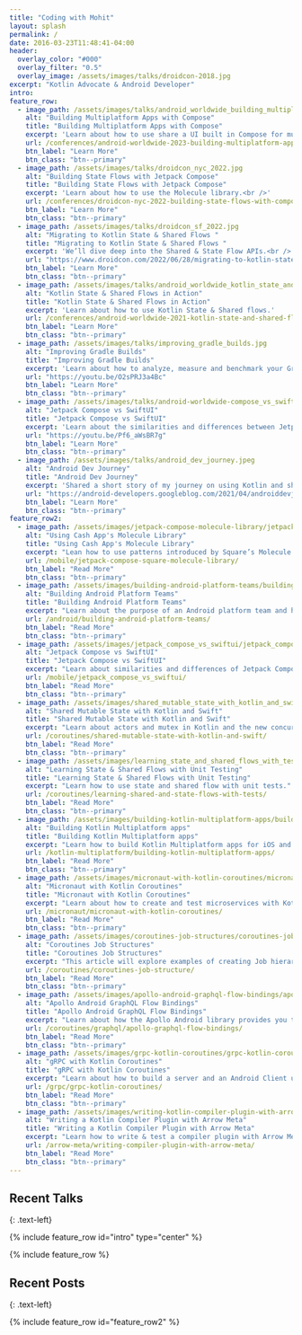 ```yaml
---
title: "Coding with Mohit"
layout: splash
permalink: /
date: 2016-03-23T11:48:41-04:00
header:
  overlay_color: "#000"
  overlay_filter: "0.5"
  overlay_image: /assets/images/talks/droidcon-2018.jpg
excerpt: "Kotlin Advocate & Android Developer"
intro:
feature_row:
  - image_path: /assets/images/talks/android_worldwide_building_multiplatform_apps_with_compose.jpg
    alt: "Building Multiplatform Apps with Compose"
    title: "Building Multiplatform Apps with Compose"
    excerpt: 'Learn about how to use share a UI built in Compose for multiple platforms.<br />'
    url: /conferences/android-worldwide-2023-building-multiplatform-apps-with-compose/
    btn_label: "Learn More"
    btn_class: "btn--primary"
  - image_path: /assets/images/talks/droidcon_nyc_2022.jpg
    alt: "Building State Flows with Jetpack Compose"
    title: "Building State Flows with Jetpack Compose"
    excerpt: 'Learn about how to use the Molecule library.<br />'
    url: /conferences/droidcon-nyc-2022-building-state-flows-with-compose/
    btn_label: "Learn More"
    btn_class: "btn--primary"
  - image_path: /assets/images/talks/droidcon_sf_2022.jpg
    alt: "Migrating to Kotlin State & Shared Flows "
    title: "Migrating to Kotlin State & Shared Flows "
    excerpt: 'We’ll dive deep into the Shared & State Flow APIs.<br />'
    url: "https://www.droidcon.com/2022/06/28/migrating-to-kotlin-state-shared-flows/"
    btn_label: "Learn More"
    btn_class: "btn--primary"
  - image_path: /assets/images/talks/android_worldwide_kotlin_state_and_shared_flow_in_action.jpg
    alt: "Kotlin State & Shared Flows in Action"
    title: "Kotlin State & Shared Flows in Action"
    excerpt: 'Learn about how to use Kotlin State & Shared flows.'
    url: /conferences/android-worldwide-2021-kotlin-state-and-shared-flows-in-action/
    btn_label: "Learn More"
    btn_class: "btn--primary"
  - image_path: /assets/images/talks/improving_gradle_builds.jpg
    alt: "Improving Gradle Builds"
    title: "Improving Gradle Builds"
    excerpt: 'Learn about how to analyze, measure and benchmark your Gradle builds. Explore how to use Gradle enterprise and various other tools to help improve builds.<br />'
    url: "https://youtu.be/O2sPRJ3a4Bc"
    btn_label: "Learn More"
    btn_class: "btn--primary"
  - image_path: /assets/images/talks/android-worldwide-compose_vs_swiftui.jpg
    alt: "Jetpack Compose vs SwiftUI"
    title: "Jetpack Compose vs SwiftUI"
    excerpt: 'Learn about the similarities and differences between Jetpack Compose and SwiftUI. Explore Swifit 5.5 features such as actors.'
    url: "https://youtu.be/Pf6_aWsBR7g"
    btn_label: "Learn More"
    btn_class: "btn--primary"
  - image_path: /assets/images/talks/android_dev_journey.jpeg
    alt: "Android Dev Journey"
    title: "Android Dev Journey"
    excerpt: 'Shared a short story of my journey on using Kotlin and shared some tips and lessons.'
    url: "https://android-developers.googleblog.com/2021/04/androiddevjourney-spotlight-april.html"
    btn_label: "Learn More"
    btn_class: "btn--primary"
feature_row2:
  - image_path: /assets/images/jetpack-compose-molecule-library/jetpack-compose-molecule.png
    alt: "Using Cash App's Molecule Library"
    title: "Using Cash App's Molecule Library"
    excerpt: "Lean how to use patterns introduced by Square’s Molecule library. I’ll share how I used it in a Kotlin multiplatform project."
    url: /mobile/jetpack-compose-square-molecule-library/
    btn_label: "Read More"
    btn_class: "btn--primary"
  - image_path: /assets/images/building-android-platform-teams/building-android-platform-teams.png
    alt: "Building Android Platform Teams"
    title: "Building Android Platform Teams"
    excerpt: "Learn about the purpose of an Android platform team and how to build a platform team."
    url: /android/building-android-platform-teams/
    btn_label: "Read More"
    btn_class: "btn--primary"
  - image_path: /assets/images/jetpack_compose_vs_swiftui/jetpack_compose_vs_swiftui.png
    alt: "Jetpack Compose vs SwiftUI"
    title: "Jetpack Compose vs SwiftUI"
    excerpt: "Learn about similarities and differences of Jetpack Compose and SwiftUI."
    url: /mobile/jetpack_compose_vs_swiftui/
    btn_label: "Read More"
    btn_class: "btn--primary"
  - image_path: /assets/images/shared_mutable_state_with_kotlin_and_swift/shared_mutable_state_with_kotlin_and_swift.jpeg
    alt: "Shared Mutable State with Kotlin and Swift"
    title: "Shared Mutable State with Kotlin and Swift"
    excerpt: "Learn about actors and mutex in Kotlin and the new concurrency features in Swift 5.5."
    url: /coroutines/shared-mutable-state-with-kotlin-and-swift/
    btn_label: "Read More"
    btn_class: "btn--primary"
  - image_path: /assets/images/learning_state_and_shared_flows_with_tests/learning_state_and_shared_flows_with_tests.jpeg
    alt: "Learning State & Shared Flows with Unit Testing"
    title: "Learning State & Shared Flows with Unit Testing"
    excerpt: "Learn how to use state and shared flow with unit tests."
    url: /coroutines/learning-shared-and-state-flows-with-tests/
    btn_label: "Read More"
    btn_class: "btn--primary"
  - image_path: /assets/images/building-kotlin-multiplatform-apps/building-kotlin-multiplatform-apps.jpeg
    alt: "Building Kotlin Multiplatform apps"
    title: "Building Kotlin Multiplatform apps"
    excerpt: "Learn how to build Kotlin Multiplatform apps for iOS and Android with Ktor, Kotlinx Serilization and SQL Delight."
    url: /kotlin-multiplatform/building-kotlin-multiplatform-apps/
    btn_label: "Read More"
    btn_class: "btn--primary"
  - image_path: /assets/images/micronaut-with-kotlin-coroutines/micronaut-with-kotlin-coroutines.jpeg
    alt: "Micronaut with Kotlin Coroutines"
    title: "Micronaut with Kotlin Coroutines"
    excerpt: "Learn about how to create and test microservices with Kotlin coroutines using the Micronaut framework."
    url: /micronaut/micronaut-with-kotlin-coroutines/
    btn_label: "Read More"
    btn_class: "btn--primary"
  - image_path: /assets/images/coroutines-job-structures/coroutines-job-sructures-image-0.png
    alt: "Coroutines Job Structures"
    title: "Coroutines Job Structures"
    excerpt: "This article will explore examples of creating Job hierarchies, their effect on cancellation, and Supervisor Jobs."
    url: /coroutines/coroutines-job-structure/
    btn_label: "Read More"
    btn_class: "btn--primary"
  - image_path: /assets/images/apollo-android-graphql-flow-bindings/apollo-android-graphql-flow-bindings.png
    alt: "Apollo Android GraphQL Flow Bindings"
    title: "Apollo Android GraphQL Flow Bindings"
    excerpt: "Learn about how the Apollo Android library provides you the ability to use Flows."
    url: /coroutines/graphql/apollo-graphql-flow-bindings/
    btn_label: "Read More"
    btn_class: "btn--primary"
  - image_path: /assets/images/grpc-kotlin-coroutines/grpc-kotlin-coroutines-1.png
    alt: "gRPC with Kotlin Coroutines"
    title: "gRPC with Kotlin Coroutines"
    excerpt: "Learn about how to build a server and an Android Client using the gRPC-Kotlin library with coroutines."
    url: /grpc/grpc-kotlin-coroutines/
    btn_label: "Read More"
    btn_class: "btn--primary"
  - image_path: /assets/images/writing-kotlin-compiler-plugin-with-arrow-meta/arrow-meta-kotlin-compiler-plugin-2.gif
    alt: "Writing a Kotlin Compiler Plugin with Arrow Meta"
    title: "Writing a Kotlin Compiler Plugin with Arrow Meta"
    excerpt: "Learn how to write & test a compiler plugin with Arrow Meta. I will share with you how to build an example plugin."
    url: /arrow-meta/writing-compiler-plugin-with-arrow-meta/
    btn_label: "Read More"
    btn_class: "btn--primary"
---
```


## Recent Talks
{: .text-left}

{% include feature_row id="intro" type="center" %}

{% include feature_row %}

## Recent Posts
{: .text-left}

{% include feature_row id="feature_row2" %}
